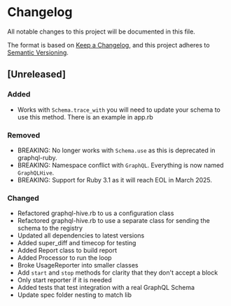 # Changelog

All notable changes to this project will be documented in this file.

The format is based on [Keep a Changelog](https://keepachangelog.com/en/1.1.0/),
and this project adheres to [Semantic Versioning](https://semver.org/spec/v2.0.0.html).

## [Unreleased]

### Added
- Works with `Schema.trace_with` you will need to update your schema to use this method. There is an example in app.rb

### Removed
- BREAKING: No longer works with `Schema.use` as this is deprecated in graphql-ruby.
- BREAKING: Namespace conflict with `GraphQL`. Everything is now named `GraphQLHive`.
- BREAKING: Support for Ruby 3.1 as it will reach EOL in March 2025.

### Changed
- Refactored graphql-hive.rb to us a configuration class
- Refactored graphql-hive.rb to use a separate class for sending the schema to the registry
- Updated all dependencies to latest versions
- Added super_diff and timecop for testing
- Added Report class to build report
- Added Processor to run the loop
- Broke UsageReporter into smaller classes
- Add `start` and `stop` methods for clarity that they don't accept a block
- Only start reporter if it is needed
- Added tests that test integration with a real GraphQL Schema
- Update spec folder nesting to match lib
